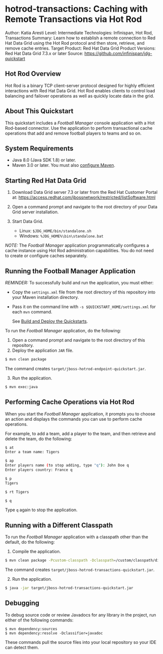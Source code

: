 hotrod-transactions: Caching with Remote Transactions via Hot Rod
===========================================================================
Author: Katia Aresti
Level: Intermediate
Technologies: Infinispan, Hot Rod, Transactions
Summary: Learn how to establish a remote connection to Red Hat Data Grid using the Hot Rod protocol and then store, retrieve, and remove cache entries.
Target Product: Red Hat Data Grid
Product Versions: Red Hat Data Grid 7.3.x or later
Source: <https://github.com/infinispan/jdg-quickstart>

Hot Rod Overview
----------------

Hot Rod is a binary TCP client-server protocol designed for highly efficient interactions with Red Hat Data Grid. Hot Rod enables clients to control load balancing and failover operations as well as quickly locate data in the grid.

About This Quickstart
---------------------
This quickstart includes a *Football Manager* console application with a Hot Rod-based connector. Use the application to perform transactional cache operations that add and remove football players to teams and so on.

System Requirements
-------------------

* Java 8.0 (Java SDK 1.8) or later.
* Maven 3.0 or later. You must also [configure Maven](https://github.com/jboss-developer/jboss-developer-shared-resources/blob/master/guides/CONFIGURE_MAVEN.md#configure-maven-to-build-and-deploy-the-quickstarts).

Starting Red Hat Data Grid
-----------------------------

1. Download Data Grid server 7.3 or later from the Red Hat Customer Portal at: https://access.redhat.com/jbossnetwork/restricted/listSoftware.html

2. Open a command prompt and navigate to the root directory of your Data Grid server installation.

3. Start Data Grid.

   * Linux: `$JDG_HOME/bin/standalone.sh`
   * Windows: `%JDG_HOME%\bin\standalone.bat`

_NOTE:_ The *Football Manager* application programmatically configures a cache instance using Hot Rod administration capabilities. You do not need to create or configure caches separately.

Running the Football Manager Application
----------------------------------------
_REMINDER:_ To successfully build and run the application, you must either:
* Copy the `settings.xml` file from the root directory of this repository into your Maven installation directory.
* Pass it on the command line with `-s $QUICKSTART_HOME/settings.xml` for each `mvn` command.

  See [Build and Deploy the Quickstarts](../../README.md#build-and-deploy-the-quickstarts).

To run the *Football Manager* application, do the following:

1. Open a command prompt and navigate to the root directory of this repository.
2. Deploy the application `JAR` file.

  ```bash
  $ mvn clean package
  ```

  The command creates `target/jboss-hotrod-endpoint-quickstart.jar`.

3. Run the application.

  ```bash
  $ mvn exec:java
  ```

Performing Cache Operations via Hot Rod
---------------------------------------
When you start the *Football Manager* application, it prompts you to choose an action and displays the commands you can use to perform cache operations.

For example, to add a team, add a player to the team, and then retrieve and delete the team, do the following:

  ```bash
  $ at
  Enter a team name: Tigers

  $ ap
  Enter players name (to stop adding, type "q"): John Doe q
  Enter players country: France q

  $ p
  Tigers

  $ rt Tigers

  $ q
  ```

Type `q` again to stop the application.

Running with a Different Classpath
----------------------------------------
To run the *Football Manager* application with a classpath other than the default, do the following:

1. Compile the application.

  ```bash
  $ mvn clean package -Pcustom-classpath -Dclasspath=/custom/classpath/directory
  ```

  The command creates `target/jboss-hotrod-transactions-quickstart.jar`.

2. Run the application.

  ```bash
  $ java -jar target/jboss-hotrod-transactions-quickstart.jar
  ```

Debugging
---------
To debug source code or review Javadocs for any library in the project, run either of the following commands:

    $ mvn dependency:sources
    $ mvn dependency:resolve -Dclassifier=javadoc

These commands pull the source files into your local repository so your IDE can detect them.

